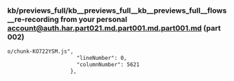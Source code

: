 ### kb/previews_full/kb__previews_full__kb__previews_full__flows__re-recording from your personal account@auth.har.part021.md.part001.md.part001.md (part 002)

```md
o/chunk-KO722YSM.js",
                      "lineNumber": 0,
                      "columnNumber": 5621
                    },
         
```

```
